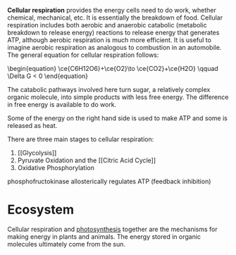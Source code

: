 **Cellular respiration** provides the energy cells need to do work, whether chemical, mechanical, etc. It is essentially the breakdown of food. Cellular respiration includes both aerobic and anaerobic catabolic (metabolic breakdown to release energy) reactions to release energy that generates ATP, although aerobic respiration is much more efficient. It is useful to imagine aerobic respiration as analogous to combustion in an automobile. The general equation for cellular respiration follows:

\begin{equation}
\ce{C6H12O6}+\ce{O2}\to \ce{CO2}+\ce{H2O} \qquad \Delta G < 0
\end{equation}

The catabolic pathways involved here turn sugar, a relatively complex organic molecule, into simple products with less free energy. The difference in free energy is available to do work. 

Some of the energy on the right hand side is used to make ATP and some is released as heat. 

There are three main stages to cellular respiration:

1. [[Glycolysis]]
2. Pyruvate Oxidation and the [[Citric Acid Cycle]]
3. Oxidative Phosphorylation


phosphofructokinase allosterically regulates ATP (feedback inhibition)

# Ecosystem

Cellular respiration and [photosynthesis](../Photosynthesis/) together are the mechanisms for making energy in plants and animals. The energy stored in organic molecules ultimately come from the sun. 




